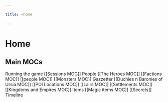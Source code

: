 --- 
title: +home 
---
# Home
## Main MOCs
Running the game
	[[Sessions MOC]]
People
	[[The Heroes MOC]]
	[[Factions MOC]]
	[[people MOC]]
	[[Monsters MOC]]
Gazzetter
	[[Duchies n Baronies of Ursia MOC]]
	[[POI Locations MOC]]
	[[Lairs MOC]]
	[[Settlements MOC]]
	[[Kingdoms and Empires MOC]]
Items
	[[Magic items MOC]]
	[[Secrets]]
Timeline

